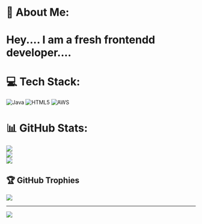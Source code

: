 # 💫 About Me:
<h1>Hey.... I am a fresh frontendd developer....</h1>


# 💻 Tech Stack:
![Java](https://img.shields.io/badge/java-%23ED8B00.svg?style=for-the-badge&logo=openjdk&logoColor=white) ![HTML5](https://img.shields.io/badge/html5-%23E34F26.svg?style=for-the-badge&logo=html5&logoColor=white) ![AWS](https://img.shields.io/badge/AWS-%23FF9900.svg?style=for-the-badge&logo=amazon-aws&logoColor=white)
# 📊 GitHub Stats:
![](https://github-readme-stats.vercel.app/api?username=Alphawave1989&theme=gotham&hide_border=false&include_all_commits=false&count_private=false)<br/>
![](https://github-readme-streak-stats.herokuapp.com/?user=Alphawave1989&theme=gotham&hide_border=false)<br/>
![](https://github-readme-stats.vercel.app/api/top-langs/?username=Alphawave1989&theme=gotham&hide_border=false&include_all_commits=false&count_private=false&layout=compact)

## 🏆 GitHub Trophies
![](https://github-profile-trophy.vercel.app/?username=Alphawave1989&theme=radical&no-frame=false&no-bg=true&margin-w=4)

---
[![](https://visitcount.itsvg.in/api?id=Alphawave1989&icon=0&color=0)](https://visitcount.itsvg.in)

<!-- Proudly created with GPRM ( https://gprm.itsvg.in ) -->
